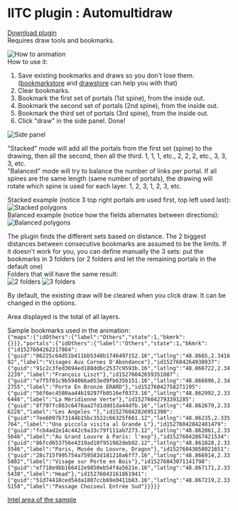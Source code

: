 # IITC plugin : Automultidraw
[Download plugin](https://cdn.rawgit.com/Jormund/automultidraw/master/automultidraw.user.js)  
Requires draw tools and bookmarks.

![How to animation](https://cdn.rawgit.com/Jormund/automultidraw/master/img/stacked.gif)  
How to use it:
1) Save existing bookmarks and draws so you don't lose them. ([bookmarkstore](https://cdn.rawgit.com/Jormund/bookmarkstore/master/bookmarkstore.user.js) and [drawstore](https://github.com/Hurqalia/drawstore/raw/master/drawstore.user.js) can help you with that)
2) Clear bookmarks.
3) Bookmark the first set of portals (1st spine), from the inside out.
4) Bookmark the second set of portals (2nd spine), from the inside out.
5) Bookmark the third set of portals (3rd spine), from the inside out.
6) Click "draw" in the side panel. Done!

![Side panel](https://cdn.rawgit.com/Jormund/automultidraw/master/img/toolbox.png)

"Stacked" mode will add all the portals from the first set (spine) to the drawing, then all the second, then all the third.  1, 1, 1, etc., 2, 2, 2, etc., 3, 3, 3, etc.  
"Balanced" mode will try to balance the number of links per portal. If all spines are the same length (same number of portals), the drawing will rotate which spine is used for each layer.  1, 2, 3, 1, 2, 3, etc.  

Stacked example (notice 3 top right portals are used first, top left used last):  
![Stacked polygons](https://cdn.rawgit.com/Jormund/automultidraw/master/img/stacked-polygons.png)  
Balanced example (notice how the fields alternates between directions):  
![Balanced polygons](https://cdn.rawgit.com/Jormund/automultidraw/master/img/balanced-polygons.png)

The plugin finds the different sets based on distance. The 2 biggest distances between consecutive bookmarks are assumed to be the limits. If it doesn't work for you, you can define manually the 3 sets: put the bookmarks in 3 folders (or 2 folders and let the remaining portals in the default one)  
Folders that will have the same result:  
![2 folders](https://cdn.rawgit.com/Jormund/automultidraw/master/img/2folders.png) ![3 folders](https://cdn.rawgit.com/Jormund/automultidraw/master/img/3folders.png)

By default, the existing draw will be cleared when you click draw. It can be changed in the options.

Area displayed is the total of all layers.

Sample bookmarks used in the animation:  
`{"maps":{"idOthers":{"label":"Others","state":1,"bkmrk":{}}},"portals":{"idOthers":{"label":"Others","state":1,"bkmrk":{"id1527604262217864":{"guid":"86225c64d51b411bb5348b1746497152.16","latlng":"48.8665,2.341692","label":"Visages Aux Cornes D'Abondance"},"id1527604264938937":{"guid":"91c2c3fed3694ed188ddbc2537c9593b.16","latlng":"48.866722,2.342239","label":"François Liszt"},"id15276042659351087":{"guid":"e7f5f01c9b594066a053ed9fb635b151.16","latlng":"48.866896,2.342755","label":"Porte En Bronze ERARD"},"id15276042758271195":{"guid":"56f6ec4580aa44b19297fb0516ef0373.16","latlng":"48.862992,2.336446","label":"La Méridienne Verte"},"id15276042793391285":{"guid":"8f797fc863c6476aa27d1ddd1da44dfb.16","latlng":"48.862679,2.336228","label":"Les Angeles "},"id15276042826951390":{"guid":"7ee6097b73144b15bc3522c66325f661.12","latlng":"48.86235,2.335764","label":"Una piccola visita al Grande L"},"id15276042842481479":{"guid":"fcb4ad2e14c442c9a33c79f111ab7273.12","latlng":"48.862061,2.335646","label":"Au Grand Louvre à Paris: l'exp"},"id15276042867421534":{"guid":"86fcd653756e4319ad10f951982deb92.12","latlng":"48.861828,2.335546","label":"Paris, Musée du Louvre, Dragon"},"id15276043058021651":{"guid":"28c715f995754a759583d181218a6ff7.16","latlng":"48.866914,2.335802","label":"Visage sur Porte en Bois"},"id15276043071141798":{"guid":"ef718e9bb166412e9850eb54f4a5621e.16","latlng":"48.867171,2.335438","label":"Head"},"id15276043161861941":{"guid":"51d74418ced54da1807ccb69e0411b83.16","latlng":"48.867219,2.335158","label":"Passage Choiseul Entrée Sud"}}}}}`

[Intel area of the sample](https://www.ingress.com/intel?ll=48.864655,2.341826&z=17)
